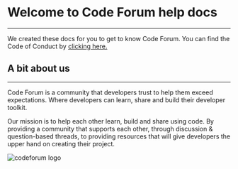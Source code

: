 # Welcome to Code Forum help docs
---
We created these docs for you to get to know Code Forum. You can find the Code of Conduct by [clicking here.](https://codeforum-org.github.io/docs/Code%20of%20Conduct/Code%20of%20Conduct/)

## A bit about us
---
Code Forum is a community that developers trust to help them exceed expectations. Where developers can learn, share and build their developer toolkit.

Our mission is to help each other learn, build and share using code. By providing a community that supports each other, through discussion & question-based threads, to providing resources that will give developers the upper hand on creating their project.

![codeforum logo](https://cdn.shopify.com/s/files/1/0550/8929/9478/files/PNG_2_HQ.png?v=1666920530)